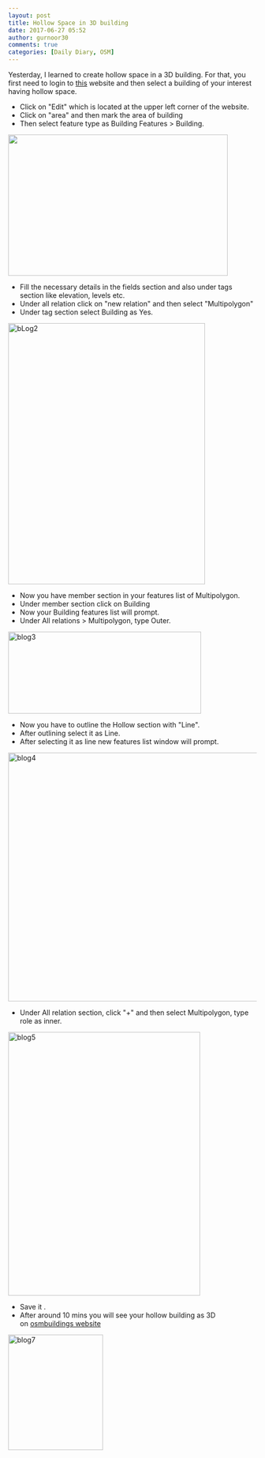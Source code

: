 ```yaml
---
layout: post
title: Hollow Space in 3D building
date: 2017-06-27 05:52
author: gurnoor30
comments: true
categories: [Daily Diary, OSM]
---
```

Yesterday, I learned to create hollow space in a 3D building. For that, you first need to login to <a href="https://www.openstreetmap.org/" target="_blank" rel="noopener">this</a> website and then select a building of your interest having hollow space.
<ul>
 	<li>Click on "Edit" which is located at the upper left corner of the website.</li>
 	<li>Click on "area" and then mark the area of building</li>
 	<li>Then select feature type as Building Features &gt; Building.</li>
</ul>
<a href="https://www.singhgurnoor.com/wp-content/uploads/2017/06/blog1.png"><img class="alignnone wp-image-453 " src="https://www.singhgurnoor.com/wp-content/uploads/2017/06/blog1.png" alt="" width="445" height="286" /></a>
<ul>
 	<li>Fill the necessary details in the fields section and also under tags section like elevation, levels etc.</li>
 	<li>Under all relation click on "new relation" and then select "Multipolygon"</li>
 	<li>Under tag section select Building as Yes.</li>
</ul>
<img class="alignnone wp-image-457 size-full" src="https://www.singhgurnoor.com/wp-content/uploads/2017/06/blog2.png" alt="bLog2" width="399" height="529" />
<ul>
 	<li>Now you have member section in your features list of Multipolygon.</li>
 	<li>Under member section click on Building</li>
 	<li>Now your Building features list will prompt.</li>
 	<li>Under All relations &gt; Multipolygon, type Outer.</li>
</ul>
<img class="alignnone wp-image-454 size-full" src="https://www.singhgurnoor.com/wp-content/uploads/2017/06/blog3.png" alt="blog3" width="391" height="166" />
<ul>
 	<li>Now you have to outline the Hollow section with "Line".</li>
 	<li>After outlining select it as Line.</li>
 	<li>After selecting it as line new features list window will prompt.</li>
</ul>
<img class="alignnone wp-image-455 size-full" src="https://www.singhgurnoor.com/wp-content/uploads/2017/06/blog4.png" alt="blog4" width="774" height="504" />
<ul>
 	<li>Under All relation section, click "+" and then select Multipolygon, type role as inner.</li>
</ul>
<img class="alignnone wp-image-456 size-full" src="https://www.singhgurnoor.com/wp-content/uploads/2017/06/blog5.png" alt="blog5" width="389" height="534" />
<ul>
 	<li>Save it .</li>
 	<li>After around 10 mins you will see your hollow building as 3D on <a href="http://tiny.gdy.club/a" target="_blank" rel="noopener">osmbuildings website </a></li>
</ul>
<img class="alignnone wp-image-481 size-full" src="https://www.singhgurnoor.com/wp-content/uploads/2017/06/blog7.png" alt="blog7" width="192" height="234" />
